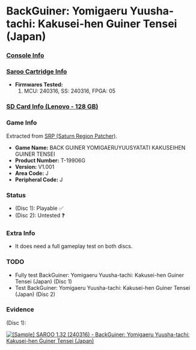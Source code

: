 # BackGuiner: Yomigaeru Yuusha-tachi: Kakusei-hen Guiner Tensei (Japan)

### [Console Info](../../../../Info/Consoles/VA13/README.md)

### [Saroo Cartridge Info](../../../../Info/Cartridges/RetroGameParadiseStore/1.32F/README.md)

- <b>Firmwares Tested:</b>
  1. MCU: 240316, SS: 240316, FPGA: 05

### [SD Card Info (Lenovo - 128 GB)](../../../../Info/SdCards/Lenovo/128GB/README.md)

### Game Info

Extracted from [SRP (Saturn Region Patcher)](https://segaxtreme.net/resources/saturn-region-patcher.81/download).

- <b>Game Name:</b> BACK GUINER YOMIGAERUYUUSYATATI KAKUSEIHEN GUINER TENSEI
- <b>Product Number:</b> T-19906G
- <b>Version:</b> V1.001
- <b>Area Code:</b> J
- <b>Peripheral Code:</b> J

### Status

- (Disc 1): Playable :white_check_mark:
- (Disc 2): Untested :question:

### Extra Info

- It does need a full gameplay test on both discs.

### TODO

- Fully test BackGuiner: Yomigaeru Yuusha-tachi: Kakusei-hen Guiner Tensei (Japan) (Disc 1)
- Test BackGuiner: Yomigaeru Yuusha-tachi: Kakusei-hen Guiner Tensei (Japan) (Disc 2)

### Evidence

(Disc 1):

[![[Sample] SAROO 1.32 (240316) - BackGuiner: Yomigaeru Yuusha-tachi: Kakusei-hen Guiner Tensei (Japan)](https://img.youtube.com/vi/FsttgB6KkVA/0.jpg)](https://www.youtube.com/watch?v=FsttgB6KkVA)
